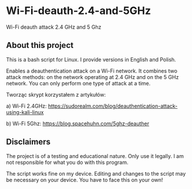 # Wi-Fi-deauth-2.4-and-5GHz
Wi-Fi deauth attack 2.4 GHz and 5 Ghz

## About this project
This is a bash script for Linux. I provide versions in English and Polish.

Enables a deauthentication attack on a Wi-Fi network. It combines two attack methods: on the network operating at 2.4 GHz and on the 5 GHz network. You can only perform one type of attack at a time.

Tworząc skrypt korzystałem z artykułów:

a) Wi-Fi 2.4GHz: https://sudorealm.com/blog/deauthentication-attack-using-kali-linux

b) Wi-Fi 5Ghz: https://blog.spacehuhn.com/5ghz-deauther 

## Disclaimers

The project is of a testing and educational nature. Only use it legally. I am not responsible for what you do with this program.

The script works fine on my device. Editing and changes to the script may be necessary on your device. You have to face this on your own!

